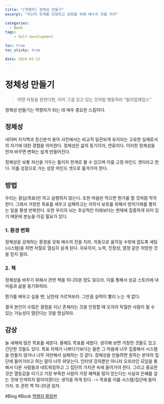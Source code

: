 ```yaml
---
title: "[역행자] 정체성 만들기"
excerpt: "자신의 한계를 인정하고 성장을 위해 배수의 진을 치라"

categories:
  - Book
tags:
    - Self-development

toc: true
toc_sticky: true

date: 2024-01-12
---
```


# 정체성 만들기
> 어떤 자질을 원한다면, 이미 그걸 갖고 있는 것처럼 행동하라
> “윌리엄제임스”

정체성 만들기는 역행자가 되는 데 매우 중요한 스킬이다.

## 정체성
네이버 지식백과 정신분석 용어 사전에서는 비교적 일관되게 유지되는 고유한 실체로서의 자기에 대한 경험을 의미한다.
정체성은 삶의 동기이자, 연료이다. 이러한 정체성을 먼저 바꾸면 변화는 쉽게 만들어진다.

정체성은 보통 자신을 가두는 틀이자 한계로 볼 수 있으며 이를 고정 마인드 셋이라고 한다. 이를 성장으로 가는 성장 마인드 셋으로 옮겨가야 한다.
## 방법
우리는 결심(목표)만 하고 실행하지 않는다. 또한 마음만 먹으면 뭔가를 할 것처럼 착각한다. 그래서 거창한 목표를 세우고 실패하고는 자의식 보호를 위해서 방어기제를 펼치는 일을 평생 반복한다. 또한 우리의 뇌는 추상적인 미래보다는 현재에 집중하게 되어 있기 때문에 본능을 이길 필요가 있다.

### 1. 환경 변화
정체성을 강제하는 환경을 갖춰 배수의 진을 치라.
자동으로 움직일 수밖에 없도록 세팅(시스템)을 하면 저절로 열심히 살게 된다. 자유의지, 노력, 진정성, 열정 같은 허망한 것을 믿지 말라.
### 2. 책
정체성을 바꾸기 위해서 관련 책을 10-20권 정도 읽으라.
이를 통해서 성공 스토리에 내 마음과 삶을 동기화하라.

뭔가를 배우고 싶을 땐, 남한테 가르쳐보라. 그만큼 실력이 빨리 느는 게 없다.

결국 본인이 수많은 결점을 지닌 존재라는 것을 인정할 때 오히려 탁월한 사람이 될 수 있는 가능성이 열린다는 것을 명심하라.
## 감상
늘 새해에 많은 목표를 세운다. 올해도 목표를 세웠다. 생각해 보면 거창한 것들도 있고 간단한 것들도 있다. 목표 자체가 나쁘다기보다는 들뜬 그 마음에 너무 집중해서 시스템을 만들지 않거나 너무 자만해서 실패하는 것 같다. 정체성을 만들려면 원하는 분야의 집단에 들어가라고 하는 말이 너무 와닿는다. 인터넷 강의뿐만 아니라 오프라인 모임을 통해서 다른 사람들과 네트워킹하고 그 집단의 가치관 속에 들어가야 한다. 그리고 중요한 것은 열등감을 이기고 가장 부족한 사람이 가장 혜택을 많이 얻는다는 사실과 은혜를 갚는 것에 인색하지 말아야겠다는 생각을 하게 된다.
-> 목표를 이룰 시스템/집단에 들어가자. 또 관련 책 10-20권 읽자.

#Blog #Book
[역행자 확장판](https://product.kyobobook.co.kr/detail/S000202340164)<!-- {"preview":"true"} -->
